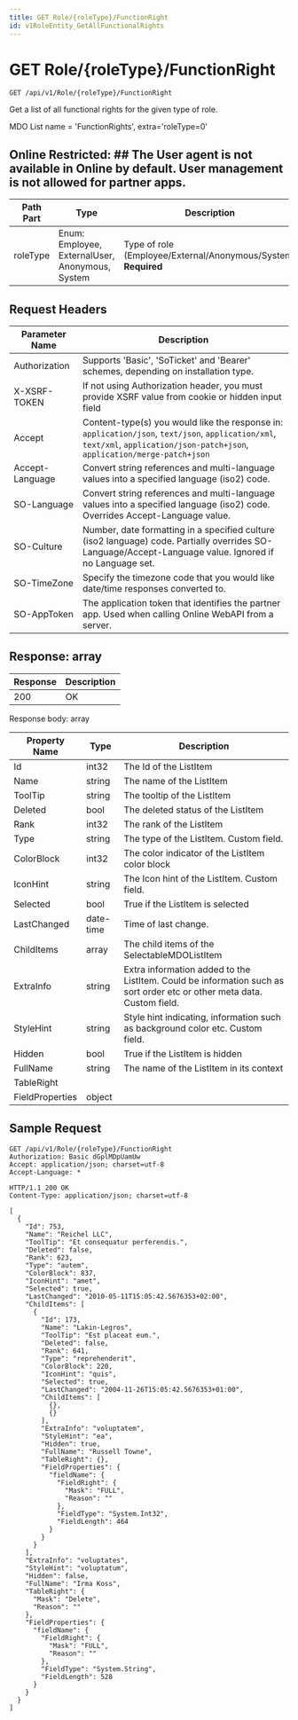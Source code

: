 ```yaml
---
title: GET Role/{roleType}/FunctionRight
id: v1RoleEntity_GetAllFunctionalRights
---
```


# GET Role/{roleType}/FunctionRight

```http
GET /api/v1/Role/{roleType}/FunctionRight
```

Get a list of all functional rights for the given type of role.

MDO List name = 'FunctionRights', extra='roleType=0' 


## Online Restricted: ## The User agent is not available in Online by default. User management is not allowed for partner apps.




| Path Part | Type | Description |
|-----------|------|-------------|
| roleType | Enum: Employee, ExternalUser, Anonymous, System | Type of role (Employee/External/Anonymous/System) **Required** |



## Request Headers

| Parameter Name | Description |
|----------------|-------------|
| Authorization  | Supports 'Basic', 'SoTicket' and 'Bearer' schemes, depending on installation type. |
| X-XSRF-TOKEN   | If not using Authorization header, you must provide XSRF value from cookie or hidden input field |
| Accept         | Content-type(s) you would like the response in: `application/json`, `text/json`, `application/xml`, `text/xml`, `application/json-patch+json`, `application/merge-patch+json` |
| Accept-Language | Convert string references and multi-language values into a specified language (iso2) code. |
| SO-Language | Convert string references and multi-language values into a specified language (iso2) code. Overrides Accept-Language value. |
| SO-Culture | Number, date formatting in a specified culture (iso2 language) code. Partially overrides SO-Language/Accept-Language value. Ignored if no Language set. |
| SO-TimeZone | Specify the timezone code that you would like date/time responses converted to. |
| SO-AppToken | The application token that identifies the partner app. Used when calling Online WebAPI from a server. |


## Response: array



| Response | Description |
|----------------|-------------|
| 200 | OK |

Response body: array

| Property Name | Type |  Description |
|----------------|------|--------------|
| Id | int32 | The Id of the ListItem |
| Name | string | The name of the ListItem |
| ToolTip | string | The tooltip of the ListItem |
| Deleted | bool | The deleted status of the ListItem |
| Rank | int32 | The rank of the ListItem |
| Type | string | The type of the ListItem. Custom field. |
| ColorBlock | int32 | The color indicator of the ListItem color block |
| IconHint | string | The Icon hint of the ListItem. Custom field. |
| Selected | bool | True if the ListItem is selected |
| LastChanged | date-time | Time of last change. |
| ChildItems | array | The child items of the SelectableMDOListItem |
| ExtraInfo | string | Extra information added to the ListItem. Could be information such as sort order etc or other meta data. Custom field. |
| StyleHint | string | Style hint indicating, information such as background color etc. Custom field. |
| Hidden | bool | True if the ListItem is hidden |
| FullName | string | The name of the ListItem in its context |
| TableRight |  |  |
| FieldProperties | object |  |

## Sample Request

```http!
GET /api/v1/Role/{roleType}/FunctionRight
Authorization: Basic dGplMDpUamUw
Accept: application/json; charset=utf-8
Accept-Language: *
```

```http_
HTTP/1.1 200 OK
Content-Type: application/json; charset=utf-8

[
  {
    "Id": 753,
    "Name": "Reichel LLC",
    "ToolTip": "Et consequatur perferendis.",
    "Deleted": false,
    "Rank": 623,
    "Type": "autem",
    "ColorBlock": 837,
    "IconHint": "amet",
    "Selected": true,
    "LastChanged": "2010-05-11T15:05:42.5676353+02:00",
    "ChildItems": [
      {
        "Id": 173,
        "Name": "Lakin-Legros",
        "ToolTip": "Est placeat eum.",
        "Deleted": false,
        "Rank": 641,
        "Type": "reprehenderit",
        "ColorBlock": 220,
        "IconHint": "quis",
        "Selected": true,
        "LastChanged": "2004-11-26T15:05:42.5676353+01:00",
        "ChildItems": [
          {},
          {}
        ],
        "ExtraInfo": "voluptatem",
        "StyleHint": "ea",
        "Hidden": true,
        "FullName": "Russell Towne",
        "TableRight": {},
        "FieldProperties": {
          "fieldName": {
            "FieldRight": {
              "Mask": "FULL",
              "Reason": ""
            },
            "FieldType": "System.Int32",
            "FieldLength": 464
          }
        }
      }
    ],
    "ExtraInfo": "voluptates",
    "StyleHint": "voluptatum",
    "Hidden": false,
    "FullName": "Irma Koss",
    "TableRight": {
      "Mask": "Delete",
      "Reason": ""
    },
    "FieldProperties": {
      "fieldName": {
        "FieldRight": {
          "Mask": "FULL",
          "Reason": ""
        },
        "FieldType": "System.String",
        "FieldLength": 528
      }
    }
  }
]
```